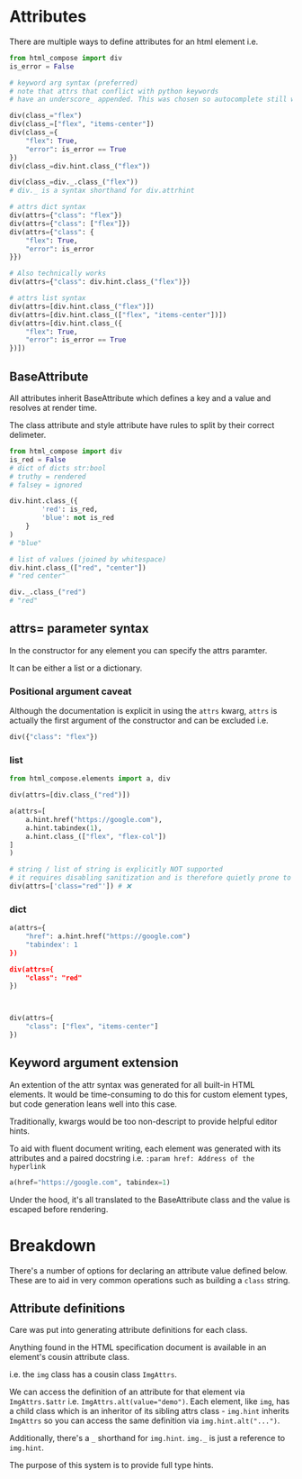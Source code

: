 # Attributes
There are multiple ways to define attributes for an html element i.e.

```python
from html_compose import div
is_error = False

# keyword arg syntax (preferred)
# note that attrs that conflict with python keywords
# have an underscore_ appended. This was chosen so autocomplete still works.

div(class_="flex")
div(class_=["flex", "items-center"])
div(class_={
    "flex": True,
    "error": is_error == True
})
div(class_=div.hint.class_("flex"))

div(class_=div._.class_("flex"))
# div._ is a syntax shorthand for div.attrhint

# attrs dict syntax
div(attrs={"class": "flex"})
div(attrs={"class": ["flex"]})
div(attrs={"class": {
    "flex": True,
    "error": is_error
}})

# Also technically works
div(attrs={"class": div.hint.class_("flex")})

# attrs list syntax
div(attrs=[div.hint.class_("flex")])
div(attrs=[div.hint.class_(["flex", "items-center"])])
div(attrs=[div.hint.class_({
    "flex": True,
    "error": is_error == True
})])


```

## BaseAttribute
All attributes inherit BaseAttribute which defines a key and a value and resolves at render time.

The class attribute and style attribute have rules to split by their correct delimeter.

```python
from html_compose import div
is_red = False
# dict of dicts str:bool
# truthy = rendered
# falsey = ignored

div.hint.class_({
        'red': is_red,
        'blue': not is_red
    }
)
# "blue"

# list of values (joined by whitespace)
div.hint.class_(["red", "center"])
# "red center"

div._.class_("red")
# "red"
```

## attrs= parameter syntax

In the constructor for any element you can specify the attrs paramter.

It can be either a list or a dictionary.

### Positional argument caveat
Although the documentation is explicit in using the `attrs` kwarg, `attrs` is
actually the first argument of the constructor and can be excluded i.e.
```python
div({"class": "flex"})
```

### list
```python
from html_compose.elements import a, div

div(attrs=[div.class_("red")])

a(attrs=[
    a.hint.href("https://google.com"),
    a.hint.tabindex(1),
    a.hint.class_(["flex", "flex-col"])
]
)

# string / list of string is explicitly NOT supported
# it requires disabling sanitization and is therefore quietly prone to XSS
div(attrs=['class="red"']) # ❌
```

### dict

```python
a(attrs={
    "href": a.hint.href("https://google.com")
    "tabindex': 1
})

div(attrs={
    "class": "red"
})



div(attrs={
    "class": ["flex", "items-center"]
})
```

## Keyword argument extension
An extention of the attr syntax was generated for all built-in HTML elements. It would be time-consuming to do this for custom element types, but code generation leans well into this case.

Traditionally, kwargs would be too non-descript to provide helpful editor hints.

To aid with fluent document writing, each element was generated with its attributes and a paired docstring
i.e.
`:param href: Address of the hyperlink`

```python
a(href="https://google.com", tabindex=1)
```

Under the hood, it's all translated to the BaseAttribute class and the value is
escaped before rendering.

# Breakdown

There's a number of options for declaring an attribute value defined below. These are to aid in very common operations such as building a `class` string.

## Attribute definitions
Care was put into generating attribute definitions for each class.

Anything found in the HTML specification document is available in an element's cousin attribute class.

i.e. the `img` class has a cousin class `ImgAttrs`.

We can access the definition of an attribute for that element via `ImgAttrs.$attr` i.e. `ImgAttrs.alt(value="demo")`. Each element, like `img`, has a child class which is an inheritor of its sibling attrs class  - `img.hint` inherits `ImgAttrs` so you can access the same definition via `img.hint.alt("...")`. 

Additionally, there's a `_` shorthand for `img.hint`. `img._` is just a reference to `img.hint`.

The purpose of this system is to provide full type hints.